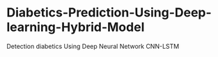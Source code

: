 # Diabetics-Prediction-Using-Deep-learning-Hybrid-Model
Detection diabetics Using Deep Neural Network CNN-LSTM
